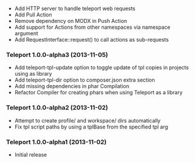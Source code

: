   * Add HTTP server to handle teleport web requests 
  * Add Pull Action
  * Remove dependency on MODX in Push Action
  * Add support for Actions from other namespaces via namespace argument
  * Add RequestInterface::request() to call actions as sub-requests

### Teleport 1.0.0-alpha3 (2013-11-05)

  * Add teleport-tpl-update option to toggle update of tpl copies in projects using as library
  * Add teleport-tpl-dir option to composer.json extra section
  * Add missing dependencies in phar Compilation
  * Refactor Compiler for creating phars when using Teleport as a library


### Teleport 1.0.0-alpha2 (2013-11-02)

  * Attempt to create profile/ and workspace/ dirs automatically
  * Fix tpl script paths by using a tplBase from the specified tpl arg


### Teleport 1.0.0-alpha1 (2013-11-02)

  * Initial release
